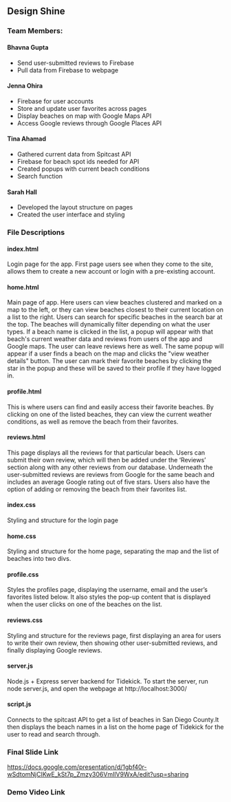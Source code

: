 ## Design Shine

### Team Members:

#### Bhavna Gupta
  * Send user-submitted reviews to Firebase
  * Pull data from Firebase to webpage

#### Jenna Ohira
  * Firebase for user accounts
  * Store and update user favorites across pages
  * Display beaches on map with Google Maps API
  * Access Google reviews through Google Places API

#### Tina Ahamad
  * Gathered current data from Spitcast API
  * Firebase for beach spot ids needed for API
  * Created popups with current beach conditions
  * Search function

#### Sarah Hall
  * Developed the layout structure on pages
  * Created the user interface and styling

### File Descriptions

#### index.html
Login page for the app. First page users see when they come to the site, allows them to create a new account or login with a pre-existing account.

#### home.html
Main page of app. Here users can view beaches clustered and marked on a map to the left, or they can view beaches closest to their current location on a list to the right. Users can search for specific beaches in the search bar at the top. The beaches will dynamically filter depending on what the user types. If a beach name is clicked in the list, a popup will appear with that beach's current weather data and reviews from users of the app and Google maps. The user can leave reviews here as well. The same popup will appear if a user finds a beach on the map and clicks the "view weather details" button. The user can mark their favorite beaches by clicking the star in the popup and these will be saved to their profile if they have logged in.

#### profile.html
This is where users can find and easily access their favorite beaches. By clicking on one of the listed beaches, they can view the current weather conditions, as well as remove the beach from their favorites.

#### reviews.html
This page displays all the reviews for that particular beach. Users can submit their own review, which will then be added under the ‘Reviews’ section along with any other reviews from our database. Underneath the user-submitted reviews are reviews from Google for the same beach and includes an average Google rating out of five stars. Users also have the option of adding or removing the beach from their favorites list.

#### index.css
Styling and structure for the login page

#### home.css
Styling and structure for the home page, separating the map and the list of beaches into two divs.

#### profile.css
Styles the profiles page, displaying the username, email and the user’s favorites listed below. It also styles the pop-up content that is displayed when the user clicks on one of the beaches on the list.

#### reviews.css
Styling and structure for the reviews page, first displaying an area for users to write their own review, then showing other user-submitted reviews, and finally displaying Google reviews.

#### server.js
Node.js + Express server backend for Tidekick. To start the server, run node server.js, and open the webpage at http://localhost:3000/

#### script.js
Connects to the spitcast API to get a list of beaches in San Diego County.It then displays the beach names in a list on the home page of Tidekick for the user to read and search through.

### Final Slide Link
https://docs.google.com/presentation/d/1gbf40r-wSdtomNjCIKwE_kSt7p_Zmzy306VmIlV9WxA/edit?usp=sharing

### Demo Video Link

